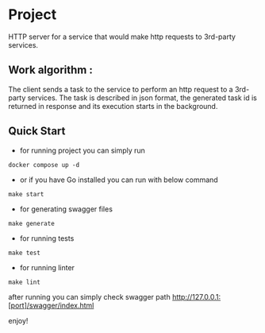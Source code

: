 # Project
HTTP server for a service that would make http requests to 3rd-party services.

## Work algorithm :

The client sends a task to the service to perform an http request to a 3rd-party services.
The task is described in json format, the generated task id is returned
in response and its execution starts in the background.
## Quick Start
- for running project you can simply run
```shell
docker compose up -d
```
- or if you have Go installed you can run with below command
```shell
make start
```
- for generating swagger files
```shell
make generate
```
- for running tests
```shell
make test
```

- for running linter
```shell
make lint
```

after running you can simply check swagger path
http://127.0.0.1:[port]/swagger/index.html

enjoy!